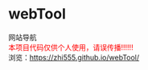 # webTool
网站导航
<br />
<span style="color: red;">本项目代码仅供个人使用，请误传播!!!!!!</span><br />
浏览：https://zhi555.github.io/webTool/
